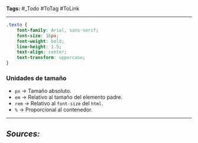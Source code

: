 **Tags:** #_Todo
#ToTag #ToLink 
- - -
```css
.texto {
    font-family: Arial, sans-serif;
    font-size: 16px;
    font-weight: bold;
    line-height: 1.5;
    text-align: center;
    text-transform: uppercase;
}
```
### **Unidades de tamaño**
- `px` → Tamaño absoluto.
- `em` → Relativo al tamaño del elemento padre.
- `rem` → Relativo al `font-size` del `html`.
- `%` → Proporcional al contenedor.

- - - 
## ***Sources:***